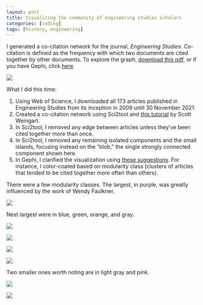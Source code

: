 ```yaml
---
layout: post
title: Visualizing the community of engineering studies scholars
categories: [coding]
tags: [history, engineering]
---
```


I generated a co-citation network for the journal, *Engineering Studies*. Co-citation is defined as the frequency with which two documents are cited together by other documents. To explore the graph, [download this pdf](/assets/engineering-studies-co-citation/es.pdf), or if you have Gephi, click [here](/assets/engineering-studies-co-citation/es.gephi).

![](/assets/engineering-studies-co-citation/es.svg)

What I did this time:
1.	Using Web of Science, I downloaded all 173 articles published in Engineering Studies from its inception in 2009 until 30 November 2021.
2.	Created a co-citation network using Sci2tool and [this tutorial](http://scottbot.net/networks-demystified-7-doing-co-citation-analyses/) by Scott Weingart.
3.	In Sci2tool, I removed any edge between articles unless they’ve been cited together more than once.
4.	In Sci2tool, I removed any remaining isolated components and the small islands, focusing instead on the “blob,” the single strongly connected component shown here.
5.	In Gephi, I clarified the visualization using [these suggestions](https://www.youtube.com/watch?v=f6ElMvP7ubs). For instance, I color-coated based on modularity class (clusters of articles that tended to be cited together more often than others).

There were a few modularity classes. The largest, in purple, was greatly influenced by the work of Wendy Faulkner.

![](/assets/engineering-studies-co-citation/purple.png)

Next largest were in blue, green, orange, and gray.

![](/assets/engineering-studies-co-citation/blue.png)

![](/assets/engineering-studies-co-citation/green.png)

![](/assets/engineering-studies-co-citation/orange.png)

![](/assets/engineering-studies-co-citation/gray.png)

Two smaller ones worth noting are in light gray and pink.

![](/assets/engineering-studies-co-citation/light-gray.png)

![](/assets/engineering-studies-co-citation/pink.png)
